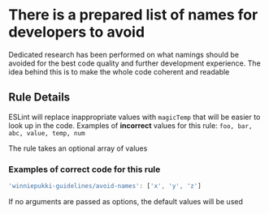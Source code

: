# There is a prepared list of names for developers to avoid

Dedicated research has been performed on what namings should be avoided for the best code quality and further development experience. The idea behind this is to make the whole code coherent and readable

## Rule Details

ESLint will replace inappropriate values with `magicTemp` that will be easier to look up in the code. Examples of **incorrect** values for this rule:
`foo, bar, abc, value, temp, num`

The rule takes an optional array of values

### Examples of **correct** code for this rule
```js
'winniepukki-guidelines/avoid-names': ['x', 'y', 'z']
```

If no arguments are passed as options, the default values will be used
